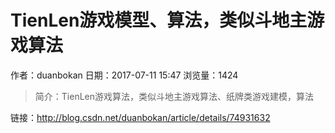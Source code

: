 # TienLen游戏模型、算法，类似斗地主游戏算法
作者：duanbokan
日期：2017-07-11 15:47
浏览量：1424
> 简介：TienLen游戏算法，类似斗地主游戏算法、纸牌类游戏建模，算法

 链接：http://blog.csdn.net/duanbokan/article/details/74931632
